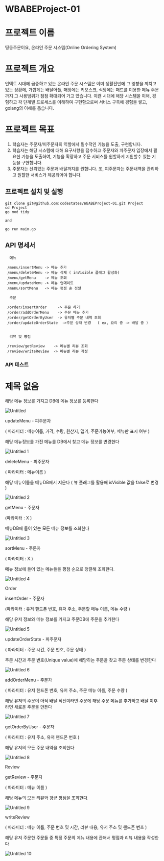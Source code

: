 # WBABEProject-01

# 프로젝트 이름

띵동주문이요, 온라인 주문 시스템(Online Ordering System)

# 프로젝트 개요

언택트 시대에 급증하고 있는 온라인 주문 시스템은 이미 생활전반에 그 영향을 끼치고 있는 상황에, 가깝게는 배달어플, 매장에는 키오스크, 식당에는 패드를 이용한 메뉴 주문까지 그 사용범위가 점점 확대되어 가고 있습니다. 이런 시대에 해당 시스템을 이해, 경험하고 각 단계별 프로세스를 이해하여 구현함으로써 서비스 구축에 경험을 쌓고, golang의 이해를 돕습니다.

# 프로젝트 목표
1. 학습자는 주문자/피주문자의 역할에서 필수적인 기능을 도출, 구현합니다.
2. 학습자는 해당 시스템에 대해 요구사항을 접수하고 주문자와 피주문자 입장에서 필요한 기능을 도출하여, 기능을 확장하고 주문 서비스를 원할하게 지원할수 있는 기능을 구현합니다.
3. 주문자는 신뢰있는 주문과 배달까지를 원합니다. 또, 피주문자는 주문내역을 관리하고 원할한 서비스가 제공되어야 합니다.

## 프로젝트 설치 및 실행

```
git clone git@github.com:codestates/WBABEProject-01.git Project
cd Project
go mod tidy

and

go run main.go
```

## API 명세서

```
  메뉴
  
 /menu/insertMenu -> 메뉴 추가
 /menu/deleteMenu -> 메뉴 삭제 ( inVisible 플래그 활성화)
 /menu/getMenu    -> 메뉴 조회
 /menu/updateMenu -> 메뉴 업데이트
 /menu/sortMenu   -> 메뉴 평점 순 정렬
 
  주문
 
 /order/insertOrder     -> 주문 하기
 /order/addOrderMenu    -> 주문 메뉴 추가
 /order/getOrderByUser  -> 유저별 주문 내역 조회
 /order/updateOrderState  ->주문 상태 변경   ( ex, 요리 중 -> 배달 중 )
 
 
  리뷰 및 평점
  
 /review/getReview    -> 메뉴별 리뷰 조회
 /review/writeReview  -> 메뉴별 리뷰 작성
```

### API 테스트

# 제목 없음

해당 메뉴 정보를 가지고 DB에 메뉴 정보를 등록한다

![Untitled](https://user-images.githubusercontent.com/71590785/209467971-549731f6-8bd0-4d1a-baf6-0fb0e800dc43.png)

updateMenu - 피주문자

( 파라미터 : 메뉴이름, 가격, 수량, 원산지, 맵기, 주문가능여부, 메뉴판 표시 여부 ) 

해당 메뉴정보를 가진 메뉴를 DB에서 찾고 메뉴 정보를 변경한다

![Untitled 1](https://user-images.githubusercontent.com/71590785/209468018-2517162f-c051-4dce-8b17-9884413f0022.png)

deleteMenu - 피주문자

( 파라미터 : 메뉴이름 )

해당 메뉴이름을 메뉴DB에서 지운다 ( 뷰 플래그를 활용해 isVisible 값을 false로 변경 )

![Untitled 2](https://user-images.githubusercontent.com/71590785/209468033-7f496c8d-9c9e-49ae-9519-f7729802b962.png)

getMenu - 주문자

(파라미터 : X )

메뉴DB에 들어 있는 모든 메뉴 정보를 조회한다

![Untitled 3](https://user-images.githubusercontent.com/71590785/209468037-f254aa77-9011-4c70-8430-d557301bcfc8.png)

sortMenu - 주문자

( 파라미터 : X )

메뉴 정보에 들어 있는 메뉴들을 평점 순으로 정렬해 조회한다.

![Untitled 4](https://user-images.githubusercontent.com/71590785/209468046-eff735e1-34e2-40bb-a818-a6ff7f753855.png)

Order

insertOrder - 주문자

(파라미터 : 유저 핸드폰 번호, 유저 주소, 주문할 메뉴 이름, 메뉴 수량 )

해당 유저 정보와 메뉴 정보를 가지고 주문DB에 주문을 추가한다

![Untitled 5](https://user-images.githubusercontent.com/71590785/209468049-6be73e8c-2f02-4972-9200-a23c5bf028ac.png)

updateOrderState - 피주문자

( 파라미터 : 주문 시간, 주문 번호, 주문 상태 )

주문 시간과 주문 번호(Unique value)에 해당하는 주문을 찾고 주문 상태를 변경한다

![Untitled 6](https://user-images.githubusercontent.com/71590785/209468057-c379203a-97ec-4d7e-adcd-746aba34cfc3.png)

addOrderMenu - 주문자

( 파라미터 : 유저 핸드폰 번호, 유저 주소, 주문 메뉴 이름, 주문 수량 )

해당 유저의 주문이 아직 배달 직전이라면 주문에 해당 주문 메뉴를 추가하고 배달 이후라면 새로운 주문을 만든다

![Untitled 7](https://user-images.githubusercontent.com/71590785/209468061-ed2b2eff-11db-4abf-8e6f-1ea2b538588f.png)

getOrderByUser - 주문자

( 파라미터 : 유저 주소, 유저 핸드폰 번호 )

해당 유저의 모든 주문 내역을 조회한다

![Untitled 8](https://user-images.githubusercontent.com/71590785/209468072-df2abada-a3f6-4f7a-a4cc-c97e5ebd3274.png)

Review

getReview - 주문자

( 파라미터 : 메뉴 이름 )

해당 메뉴의 모든 리뷰와 평균 평점을 조회한다.

![Untitled 9](https://user-images.githubusercontent.com/71590785/209468078-5e40c915-573b-4302-ad4d-7a6fb3d05307.png)

writeReview

( 파라미터 : 메뉴 이름, 주문 번호 및 시간, 리뷰 내용, 유저 주소 및 핸드폰 번호 )

해당 유저 주문한 주문들 중 특정 주문의 메뉴 내용에 관해서 평점과 리뷰 내용을 작성한다

![Untitled 10](https://user-images.githubusercontent.com/71590785/209468085-59f737d4-2fea-4ab9-92d3-6684577085c1.png)

